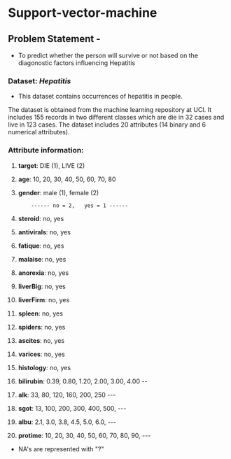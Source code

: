 # Support-vector-machine

## Problem Statement - 
* To predict whether the person will survive or not based on the diagonostic factors influencing Hepatitis

### Dataset: _Hepatitis_ 
* This dataset contains occurrences of hepatitis in people.

The dataset is obtained from the machine learning repository at UCI. It includes 155 records in two different classes which are die in 32 cases and live in 123 cases. The dataset includes 20 attributes (14 binary and 6 numerical attributes).


### **Attribute information:**

1. **target**: DIE (1), LIVE (2)
2. **age**: 10, 20, 30, 40, 50, 60, 70, 80
3. **gender**: male (1), female (2)

           ------ no = 2,   yes = 1 ------

4. **steroid**: no, yes 
5. **antivirals**: no, yes 
6. **fatique**: no, yes 
7. **malaise**: no, yes 
8. **anorexia**: no, yes 
9. **liverBig**: no, yes 
10. **liverFirm**: no, yes 
11. **spleen**: no, yes 
12. **spiders**: no, yes
13. **ascites**: no, yes 
14. **varices**: no, yes
15. **histology**: no, yes


16. **bilirubin**: 0.39, 0.80, 1.20, 2.00, 3.00, 4.00 -- 
17. **alk**: 33, 80, 120, 160, 200, 250 ---
18. **sgot**: 13, 100, 200, 300, 400, 500, ---
19. **albu**: 2.1, 3.0, 3.8, 4.5, 5.0, 6.0, --- 
20. **protime**: 10, 20, 30, 40, 50, 60, 70, 80, 90, --- 

  * NA's are represented with "?"
